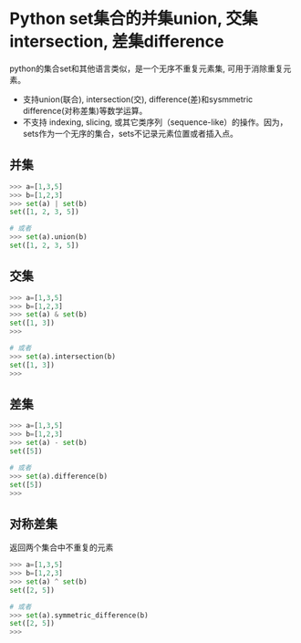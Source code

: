 # Python set集合的并集union, 交集intersection, 差集difference

python的集合set和其他语言类似，是一个无序不重复元素集, 可用于消除重复元素。

- 支持union(联合), intersection(交), difference(差)和sysmmetric difference(对称差集)等数学运算。
- 不支持 indexing, slicing, 或其它类序列（sequence-like）的操作。因为，sets作为一个无序的集合，sets不记录元素位置或者插入点。
  

## 并集

```python
>>> a=[1,3,5]
>>> b=[1,2,3]
>>> set(a) | set(b)
set([1, 2, 3, 5])

# 或者
>>> set(a).union(b)
set([1, 2, 3, 5])
```

## 交集

```python
>>> a=[1,3,5]
>>> b=[1,2,3]
>>> set(a) & set(b)
set([1, 3])
>>>

# 或者
>>> set(a).intersection(b)
set([1, 3])
>>>
```

## 差集

```python
>>> a=[1,3,5]
>>> b=[1,2,3]
>>> set(a) - set(b)
set([5])

# 或者
>>> set(a).difference(b)
set([5])
>>>
```

## 对称差集

返回两个集合中不重复的元素

```python
>>> a=[1,3,5]
>>> b=[1,2,3]
>>> set(a) ^ set(b)
set([2, 5])

# 或者
>>> set(a).symmetric_difference(b)
set([2, 5])
>>>
```

